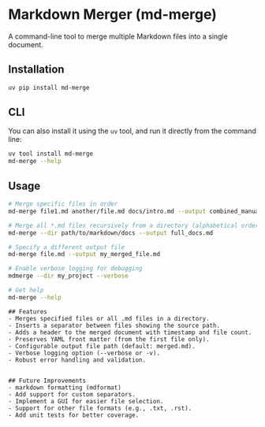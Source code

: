 # Markdown Merger (md-merge)

A command-line tool to merge multiple Markdown files into a single document.

## Installation

```bash
uv pip install md-merge
```
## CLI
You can also install it using the `uv` tool, and run it directly from the command line:
```bash
uv tool install md-merge
md-merge --help
```

## Usage

```bash
# Merge specific files in order
md-merge file1.md another/file.md docs/intro.md --output combined_manual.md

# Merge all *.md files recursively from a directory (alphabetical order)
md-merge --dir path/to/markdown/docs --output full_docs.md

# Specify a different output file
md-merge file.md --output my_merged_file.md

# Enable verbose logging for debugging
mdmerge --dir my_project --verbose

# Get help
md-merge --help
```


```
## Features
- Merges specified files or all .md files in a directory.
- Inserts a separator between files showing the source path.
- Adds a header to the merged document with timestamp and file count.
- Preserves YAML front matter (from the first file only).
- Configurable output file path (default: merged.md).
- Verbose logging option (--verbose or -v).
- Robust error handling and validation.


## Future Improvements
- markdown formatting (mdformat)
- Add support for custom separators.
- Implement a GUI for easier file selection.
- Support for other file formats (e.g., .txt, .rst).
- Add unit tests for better coverage.